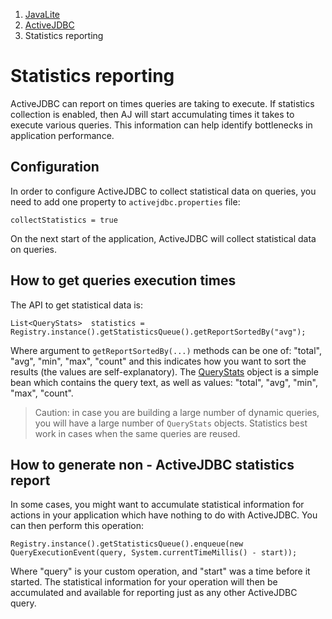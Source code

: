 <ol class=breadcrumb>
   <li><a href=/>JavaLite</a></li>
   <li><a href=/activejdbc>ActiveJDBC</a></li>
   <li class=active>Statistics reporting</li>
</ol>
<div class=page-header>
   <h1>Statistics reporting <small></small></h1>
</div>

ActiveJDBC can report on times queries are taking to execute. If statistics collection is enabled, then AJ will
start accumulating times it takes to execute various queries. This information can help identify bottlenecks in
application performance.

## Configuration

In order to configure ActiveJDBC to collect statistical data on queries, you need to add one property
to `activejdbc.properties` file:

~~~~ {.prettyprint}
collectStatistics = true
~~~~

On the next start of the application, ActiveJDBC will collect statistical data on queries.

## How to get queries execution times

The API to get statistical data is:

~~~~ {.java}
List<QueryStats>  statistics = Registry.instance().getStatisticsQueue().getReportSortedBy("avg");
~~~~

Where argument to `getReportSortedBy(...)` methods can be one of: "total", "avg", "min", "max", "count" and
this indicates how you want to sort the results (the values are self-explanatory). The [QueryStats](http://javalite.github.io/activejdbc/org/javalite/activejdbc/statistics/QueryStats.html#getAvg())
object is a simple bean which contains the query text, as well as values: "total", "avg", "min", "max", "count".


> Caution: in case you are building a large number of dynamic queries, you will have a large number of `QueryStats` objects.
> Statistics best work in cases when the same queries are reused.


## How to generate non - ActiveJDBC statistics report

In some cases, you might want to accumulate statistical information for actions in your application which have nothing
to do with ActiveJDBC. You can then perform this operation:

~~~~ {.java}
Registry.instance().getStatisticsQueue().enqueue(new QueryExecutionEvent(query, System.currentTimeMillis() - start));
~~~~

Where "query" is your custom operation, and "start" was a time before it started. The statistical information for your
operation will then be accumulated and available for reporting just as any other ActiveJDBC query.
